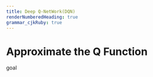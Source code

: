 ```yaml
---
title: Deep Q-NetWork(DQN)
renderNumberedHeading: true
grammar_cjkRuby: true
---
```


# Approximate the Q Function
goal